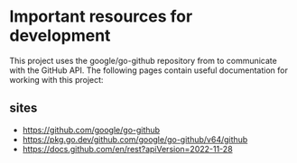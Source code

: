 # Important resources for development
This project uses the google/go-github repository from to communicate with the GitHub API. The following pages contain useful documentation for working with this project:

## sites
 - https://github.com/google/go-github
 - https://pkg.go.dev/github.com/google/go-github/v64/github
 - https://docs.github.com/en/rest?apiVersion=2022-11-28
